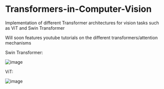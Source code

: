 # Transformers-in-Computer-Vision
Implementation of different Transformer architectures for vision tasks such as ViT and Swin Transformer

Will soon features youtube tutorials on the different transformers/attention mechanisms

Swin Transformer: 

![image](https://github.com/nickd16/Transformers-in-Computer-Vision/assets/108239710/59851228-a0c6-4b9a-b293-baea36eac55f)

ViT:

![image](https://github.com/nickd16/Transformers-in-Computer-Vision/assets/108239710/fcc0f03a-2e7c-41f1-b854-1ec1ab803c51)


